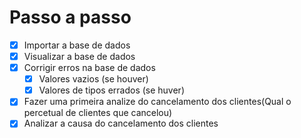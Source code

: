 # Passo a passo

* [X] Importar a base de dados
* [X] Visualizar a base de dados
* [X] Corrigir erros na base de dados
  * [X] Valores vazios (se houver)
  * [X] Valores de tipos errados (se huver)
* [X] Fazer uma primeira analize do cancelamento dos clientes(Qual o percetual de clientes que cancelou)
* [X] Analizar a causa do cancelamento dos clientes
